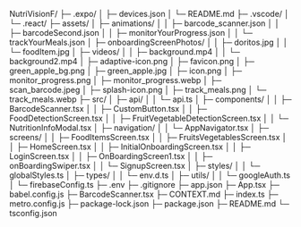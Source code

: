 NutriVisionF/
├─ .expo/
│  ├─ devices.json
│  └─ README.md
├─ .vscode/
│  └─ .react/
├─ assets/
│  ├─ animations/
│  │  ├─ barcode_scanner.json
│  │  ├─ barcodeSecond.json
│  │  ├─ monitorYourProgress.json
│  │  └─ trackYourMeals.json
│  ├─ onboardingScreenPhotos/
│  │  ├─ doritos.jpg
│  │  └─ foodItem.jpg
│  ├─ videos/
│  │  ├─ background.mp4
│  │  └─ background2.mp4
│  ├─ adaptive-icon.png
│  ├─ favicon.png
│  ├─ green_apple_bg.png
│  ├─ green_apple.jpg
│  ├─ icon.png
│  ├─ monitor_progress.png
│  ├─ monitor_progress.webp
│  ├─ scan_barcode.jpeg
│  ├─ splash-icon.png
│  ├─ track_meals.png
│  └─ track_meals.webp
├─ src/
│  ├─ api/
│  │  └─ api.ts
│  ├─ components/
│  │  ├─ BarcodeScanner.tsx
│  │  ├─ CustomButton.tsx
│  │  ├─ FoodDetectionScreen.tsx
│  │  ├─ FruitVegetableDetectionScreen.tsx
│  │  └─ NutritionInfoModal.tsx
│  ├─ navigation/
│  │  └─ AppNavigator.tsx
│  ├─ screens/
│  │  ├─ FoodItemsScreen.tsx
│  │  ├─ FruitsVegetablesScreen.tsx
│  │  ├─ HomeScreen.tsx
│  │  ├─ InitialOnboardingScreen.tsx
│  │  ├─ LoginScreen.tsx
│  │  ├─ OnBoardingScreen1.tsx
│  │  ├─ onBoardingSwiper.tsx
│  │  └─ SignupScreen.tsx
│  ├─ styles/
│  │  └─ globalStyles.ts
│  ├─ types/
│  │  └─ env.d.ts
│  ├─ utils/
│  │  └─ googleAuth.ts
│  └─ firebaseConfig.ts
├─ .env
├─ .gitignore
├─ app.json
├─ App.tsx
├─ babel.config.js
├─ BarcodeScanner.tsx
├─ CONTEXT.md
├─ index.ts
├─ metro.config.js
├─ package-lock.json
├─ package.json
├─ README.md
└─ tsconfig.json
